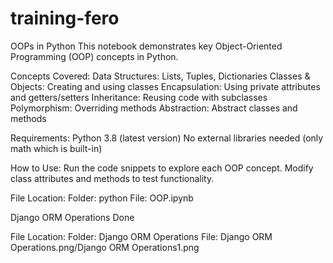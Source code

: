 # training-fero
OOPs in Python
This notebook demonstrates key Object-Oriented Programming (OOP) concepts in Python.

Concepts Covered:
Data Structures: Lists, Tuples, Dictionaries
Classes & Objects: Creating and using classes
Encapsulation: Using private attributes and getters/setters
Inheritance: Reusing code with subclasses
Polymorphism: Overriding methods
Abstraction: Abstract classes and methods

Requirements:
Python 3.8 (latest version)
No external libraries needed (only math which is built-in)

How to Use:
Run the code snippets to explore each OOP concept.
Modify class attributes and methods to test functionality.

File Location:
Folder: python
File: OOP.ipynb


Django ORM Operations Done

File Location:
Folder: Django ORM Operations
File: Django ORM Operations.png/Django ORM Operations1.png
